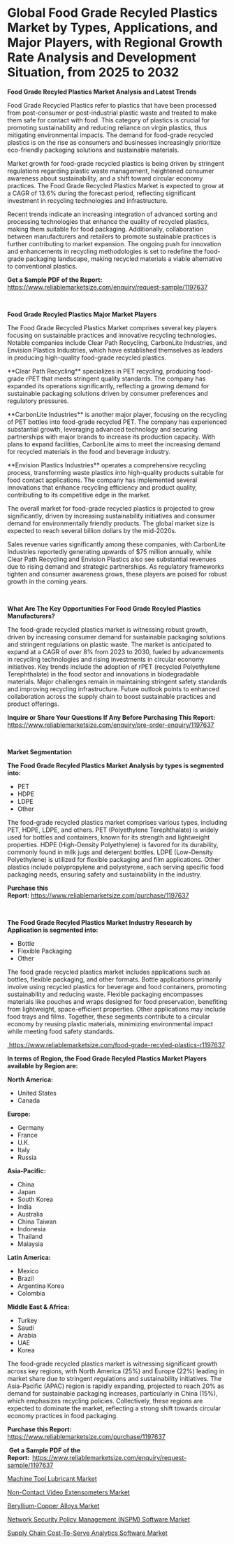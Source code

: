 <p><h1>Global Food Grade Recyled Plastics Market by Types, Applications, and Major Players, with Regional Growth Rate Analysis and Development Situation, from 2025 to 2032</h1></p><p><strong>Food Grade Recyled Plastics Market Analysis and Latest Trends</strong></p>
<p><p>Food Grade Recycled Plastics refer to plastics that have been processed from post-consumer or post-industrial plastic waste and treated to make them safe for contact with food. This category of plastics is crucial for promoting sustainability and reducing reliance on virgin plastics, thus mitigating environmental impacts. The demand for food-grade recycled plastics is on the rise as consumers and businesses increasingly prioritize eco-friendly packaging solutions and sustainable materials.</p><p>Market growth for food-grade recycled plastics is being driven by stringent regulations regarding plastic waste management, heightened consumer awareness about sustainability, and a shift toward circular economy practices. The Food Grade Recycled Plastics Market is expected to grow at a CAGR of 13.6% during the forecast period, reflecting significant investment in recycling technologies and infrastructure.</p><p>Recent trends indicate an increasing integration of advanced sorting and processing technologies that enhance the quality of recycled plastics, making them suitable for food packaging. Additionally, collaboration between manufacturers and retailers to promote sustainable practices is further contributing to market expansion. The ongoing push for innovation and enhancements in recycling methodologies is set to redefine the food-grade packaging landscape, making recycled materials a viable alternative to conventional plastics.</p></p>
<p><strong>Get a Sample PDF of the Report:&nbsp;</strong> <a href="https://www.reliablemarketsize.com/enquiry/request-sample/1197637?utm_campaign=2218&utm_medium=2&utm_source=Github&utm_content=ia&utm_term=03022025&utm_id=food-grade-recyled-plastics">https://www.reliablemarketsize.com/enquiry/request-sample/1197637</a></p>
<p>&nbsp;</p>
<p><strong>Food Grade Recyled Plastics Major Market Players</strong></p>
<p><p>The Food Grade Recycled Plastics Market comprises several key players focusing on sustainable practices and innovative recycling technologies. Notable companies include Clear Path Recycling, CarbonLite Industries, and Envision Plastics Industries, which have established themselves as leaders in producing high-quality food-grade recycled plastics.</p><p>**Clear Path Recycling** specializes in PET recycling, producing food-grade rPET that meets stringent quality standards. The company has expanded its operations significantly, reflecting a growing demand for sustainable packaging solutions driven by consumer preferences and regulatory pressures. </p><p>**CarbonLite Industries** is another major player, focusing on the recycling of PET bottles into food-grade recycled PET. The company has experienced substantial growth, leveraging advanced technology and securing partnerships with major brands to increase its production capacity. With plans to expand facilities, CarbonLite aims to meet the increasing demand for recycled materials in the food and beverage industry.</p><p>**Envision Plastics Industries** operates a comprehensive recycling process, transforming waste plastics into high-quality products suitable for food contact applications. The company has implemented several innovations that enhance recycling efficiency and product quality, contributing to its competitive edge in the market.</p><p>The overall market for food-grade recycled plastics is projected to grow significantly, driven by increasing sustainability initiatives and consumer demand for environmentally friendly products. The global market size is expected to reach several billion dollars by the mid-2020s.</p><p>Sales revenue varies significantly among these companies, with CarbonLite Industries reportedly generating upwards of $75 million annually, while Clear Path Recycling and Envision Plastics also see substantial revenues due to rising demand and strategic partnerships. As regulatory frameworks tighten and consumer awareness grows, these players are poised for robust growth in the coming years.</p></p>
<p>&nbsp;</p>
<p><strong>What Are The Key Opportunities For Food Grade Recyled Plastics Manufacturers?</strong></p>
<p><p>The food-grade recycled plastics market is witnessing robust growth, driven by increasing consumer demand for sustainable packaging solutions and stringent regulations on plastic waste. The market is anticipated to expand at a CAGR of over 8% from 2023 to 2030, fueled by advancements in recycling technologies and rising investments in circular economy initiatives. Key trends include the adoption of rPET (recycled Polyethylene Terephthalate) in the food sector and innovations in biodegradable materials. Major challenges remain in maintaining stringent safety standards and improving recycling infrastructure. Future outlook points to enhanced collaboration across the supply chain to boost sustainable practices and product offerings.</p></p>
<p><strong>Inquire or Share Your Questions If Any Before Purchasing This Report:</strong> <a href="https://www.reliablemarketsize.com/enquiry/pre-order-enquiry/1197637?utm_campaign=2218&utm_medium=2&utm_source=Github&utm_content=ia&utm_term=03022025&utm_id=food-grade-recyled-plastics">https://www.reliablemarketsize.com/enquiry/pre-order-enquiry/1197637</a></p>
<p>&nbsp;</p>
<p><strong>Market Segmentation</strong></p>
<p><strong>The Food Grade Recyled Plastics Market Analysis by types is segmented into:</strong></p>
<p><ul><li>PET</li><li>HDPE</li><li>LDPE</li><li>Other</li></ul></p>
<p><p>The food-grade recycled plastics market comprises various types, including PET, HDPE, LDPE, and others. PET (Polyethylene Terephthalate) is widely used for bottles and containers, known for its strength and lightweight properties. HDPE (High-Density Polyethylene) is favored for its durability, commonly found in milk jugs and detergent bottles. LDPE (Low-Density Polyethylene) is utilized for flexible packaging and film applications. Other plastics include polypropylene and polystyrene, each serving specific food packaging needs, ensuring safety and sustainability in the industry.</p></p>
<p><strong>Purchase this Report:&nbsp;</strong><a href="https://www.reliablemarketsize.com/purchase/1197637?utm_campaign=2218&utm_medium=2&utm_source=Github&utm_content=ia&utm_term=03022025&utm_id=food-grade-recyled-plastics">https://www.reliablemarketsize.com/purchase/1197637</a></p>
<p>&nbsp;</p>
<p><strong>The Food Grade Recyled Plastics Market Industry Research by Application is segmented into:</strong></p>
<p><ul><li>Bottle</li><li>Flexible Packaging</li><li>Other</li></ul></p>
<p><p>The food grade recycled plastics market includes applications such as bottles, flexible packaging, and other formats. Bottle applications primarily involve using recycled plastics for beverage and food containers, promoting sustainability and reducing waste. Flexible packaging encompasses materials like pouches and wraps designed for food preservation, benefiting from lightweight, space-efficient properties. Other applications may include food trays and films. Together, these segments contribute to a circular economy by reusing plastic materials, minimizing environmental impact while meeting food safety standards.</p></p>
<p><a href="https://www.reliablemarketsize.com/food-grade-recyled-plastics-r1197637?utm_campaign=2218&utm_medium=2&utm_source=Github&utm_content=ia&utm_term=03022025&utm_id=food-grade-recyled-plastics">&nbsp;https://www.reliablemarketsize.com/food-grade-recyled-plastics-r1197637</a></p>
<p><strong>In terms of Region, the Food Grade Recyled Plastics Market Players available by Region are:</strong></p>
<p>
    <p> <strong> North America: </strong>
        <ul>
            <li>United States</li>
            <li>Canada</li>
        </ul>
        </p> 
    <p> <strong> Europe: </strong>
        <ul>
            <li>Germany</li>
            <li>France</li>
            <li>U.K.</li>
            <li>Italy</li>
            <li>Russia</li>
        </ul>
        </p> 
    <p> <strong> Asia-Pacific: </strong>
        <ul>
            <li>China</li>
            <li>Japan</li>
            <li>South Korea</li>
            <li>India</li>
            <li>Australia</li>
            <li>China Taiwan</li>
            <li>Indonesia</li>
            <li>Thailand</li>
            <li>Malaysia</li>
        </ul>
        </p> 
    <p> <strong> Latin America: </strong>
        <ul>
            <li>Mexico</li>
            <li>Brazil</li>
            <li>Argentina Korea</li>
            <li>Colombia</li>
        </ul>
        </p> 
    <p> <strong> Middle East & Africa: </strong>
        <ul>
            <li>Turkey</li>
            <li>Saudi</li>
            <li>Arabia</li>
            <li>UAE</li>
            <li>Korea</li>
        </ul>
    </p>
    </p>
<p><p>The food-grade recycled plastics market is witnessing significant growth across key regions, with North America (25%) and Europe (22%) leading in market share due to stringent regulations and sustainability initiatives. The Asia-Pacific (APAC) region is rapidly expanding, projected to reach 20% as demand for sustainable packaging increases, particularly in China (15%), which emphasizes recycling policies. Collectively, these regions are expected to dominate the market, reflecting a strong shift towards circular economy practices in food packaging.</p></p>
<p><strong>Purchase this Report: </strong><a href="https://www.reliablemarketsize.com/purchase/1197637?utm_campaign=2218&utm_medium=2&utm_source=Github&utm_content=ia&utm_term=03022025&utm_id=food-grade-recyled-plastics">https://www.reliablemarketsize.com/purchase/1197637</a></p>
<p>&nbsp;<strong>Get a Sample PDF of the Report:&nbsp;&nbsp;</strong><a href="https://www.reliablemarketsize.com/enquiry/request-sample/1197637?utm_campaign=2218&utm_medium=2&utm_source=Github&utm_content=ia&utm_term=03022025&utm_id=food-grade-recyled-plastics">https://www.reliablemarketsize.com/enquiry/request-sample/1197637</a></p>
<p><strong></strong></p>
<p><p><a href="https://github.com/edacruz6/Market-Research-Report-List-1/blob/main/machine-tool-lubricant-market.md?utm_campaign=2218&utm_medium=2&utm_source=Github&utm_content=ia&utm_term=03022025&utm_id=food-grade-recyled-plastics">Machine Tool Lubricant Market</a></p><p><a href="https://www.linkedin.com/pulse/comprehensive-evaluation-non-contact-video-extensometers-e8w3e?utm_campaign=2218&utm_medium=2&utm_source=Github&utm_content=ia&utm_term=03022025&utm_id=food-grade-recyled-plastics">Non-Contact Video Extensometers Market</a></p><p><a href="https://www.linkedin.com/pulse/regional-development-deployment-production-cost-beryllium-copper-qtire?utm_campaign=2218&utm_medium=2&utm_source=Github&utm_content=ia&utm_term=03022025&utm_id=food-grade-recyled-plastics">Beryllium-Copper Alloys Market</a></p><p><a href="https://www.linkedin.com/pulse/influencing-factors-network-security-policy-management-nspm-t8ewc?utm_campaign=2218&utm_medium=2&utm_source=Github&utm_content=ia&utm_term=03022025&utm_id=food-grade-recyled-plastics">Network Security Policy Management (NSPM) Software Market</a></p><p><a href="https://www.linkedin.com/pulse/supply-chain-cost-to-serve-analytics-software-market-outlook-3tpoe?utm_campaign=2218&utm_medium=2&utm_source=Github&utm_content=ia&utm_term=03022025&utm_id=food-grade-recyled-plastics">Supply Chain Cost-To-Serve Analytics Software Market</a></p></p>